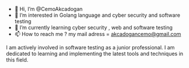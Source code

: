 - 👋 Hi, I’m @CemoAkcadogan
- 👀 I’m interested in Golang language and cyber security and software testing
- 🌱 I’m currently learning cyber security , web and software testing
- 📫 How to reach me ? my mail adress = akcadogancemo@gmail.com


I am actively involved in software testing as a junior professional. I am dedicated to learning and implementing the latest tools and techniques in this field.

